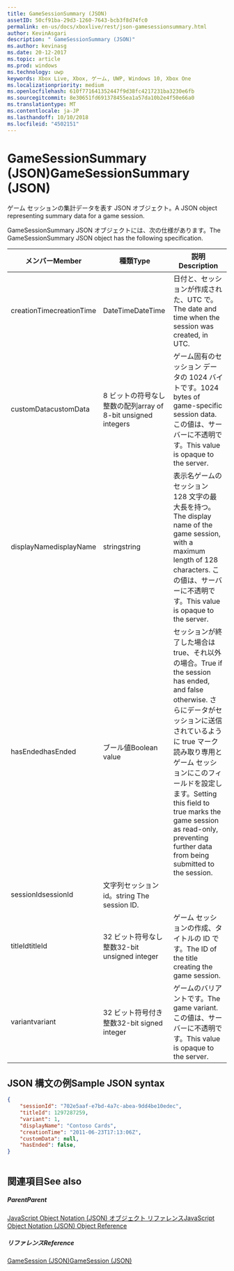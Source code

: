 ```yaml
---
title: GameSessionSummary (JSON)
assetID: 50cf91ba-29d3-1260-7643-bcb3f8d74fc0
permalink: en-us/docs/xboxlive/rest/json-gamesessionsummary.html
author: KevinAsgari
description: " GameSessionSummary (JSON)"
ms.author: kevinasg
ms.date: 20-12-2017
ms.topic: article
ms.prod: windows
ms.technology: uwp
keywords: Xbox Live, Xbox, ゲーム, UWP, Windows 10, Xbox One
ms.localizationpriority: medium
ms.openlocfilehash: 610f771641352447f9d38fc4217231ba3230e6fb
ms.sourcegitcommit: 8e30651fd691378455ea1a57da10b2e4f50e66a0
ms.translationtype: MT
ms.contentlocale: ja-JP
ms.lasthandoff: 10/10/2018
ms.locfileid: "4502151"
---
```

# <a name="gamesessionsummary-json"></a><span data-ttu-id="f473a-104">GameSessionSummary (JSON)</span><span class="sxs-lookup"><span data-stu-id="f473a-104">GameSessionSummary (JSON)</span></span>
<span data-ttu-id="f473a-105">ゲーム セッションの集計データを表す JSON オブジェクト。</span><span class="sxs-lookup"><span data-stu-id="f473a-105">A JSON object representing summary data for a game session.</span></span> 
<a id="ID4EN"></a>

  
 
<span data-ttu-id="f473a-106">GameSessionSummary JSON オブジェクトには、次の仕様があります。</span><span class="sxs-lookup"><span data-stu-id="f473a-106">The GameSessionSummary JSON object has the following specification.</span></span>
 
| <span data-ttu-id="f473a-107">メンバー</span><span class="sxs-lookup"><span data-stu-id="f473a-107">Member</span></span>| <span data-ttu-id="f473a-108">種類</span><span class="sxs-lookup"><span data-stu-id="f473a-108">Type</span></span>| <span data-ttu-id="f473a-109">説明</span><span class="sxs-lookup"><span data-stu-id="f473a-109">Description</span></span>| 
| --- | --- | --- | 
| <span data-ttu-id="f473a-110">creationTime</span><span class="sxs-lookup"><span data-stu-id="f473a-110">creationTime</span></span>| <span data-ttu-id="f473a-111">DateTime</span><span class="sxs-lookup"><span data-stu-id="f473a-111">DateTime</span></span>| <span data-ttu-id="f473a-112">日付と、セッションが作成された、UTC で。</span><span class="sxs-lookup"><span data-stu-id="f473a-112">The date and time when the session was created, in UTC.</span></span> | 
| <span data-ttu-id="f473a-113">customData</span><span class="sxs-lookup"><span data-stu-id="f473a-113">customData</span></span>| <span data-ttu-id="f473a-114">8 ビットの符号なし整数の配列</span><span class="sxs-lookup"><span data-stu-id="f473a-114">array of 8-bit unsigned integers</span></span>| <span data-ttu-id="f473a-115">ゲーム固有のセッション データの 1024 バイトです。</span><span class="sxs-lookup"><span data-stu-id="f473a-115">1024 bytes of game-specific session data.</span></span> <span data-ttu-id="f473a-116">この値は、サーバーに不透明です。</span><span class="sxs-lookup"><span data-stu-id="f473a-116">This value is opaque to the server.</span></span> | 
| <span data-ttu-id="f473a-117">displayName</span><span class="sxs-lookup"><span data-stu-id="f473a-117">displayName</span></span>| <span data-ttu-id="f473a-118">string</span><span class="sxs-lookup"><span data-stu-id="f473a-118">string</span></span>| <span data-ttu-id="f473a-119">表示名ゲームのセッション 128 文字の最大長を持つ。</span><span class="sxs-lookup"><span data-stu-id="f473a-119">The display name of the game session, with a maximum length of 128 characters.</span></span> <span data-ttu-id="f473a-120">この値は、サーバーに不透明です。</span><span class="sxs-lookup"><span data-stu-id="f473a-120">This value is opaque to the server.</span></span> | 
| <span data-ttu-id="f473a-121">hasEnded</span><span class="sxs-lookup"><span data-stu-id="f473a-121">hasEnded</span></span>| <span data-ttu-id="f473a-122">ブール値</span><span class="sxs-lookup"><span data-stu-id="f473a-122">Boolean value</span></span>| <span data-ttu-id="f473a-123">セッションが終了した場合は true、それ以外の場合。</span><span class="sxs-lookup"><span data-stu-id="f473a-123">True if the session has ended, and false otherwise.</span></span> <span data-ttu-id="f473a-124">さらにデータがセッションに送信されているように true マーク読み取り専用とゲーム セッションにこのフィールドを設定します。</span><span class="sxs-lookup"><span data-stu-id="f473a-124">Setting this field to true marks the game session as read-only, preventing further data from being submitted to the session.</span></span> | 
| <span data-ttu-id="f473a-125">sessionId</span><span class="sxs-lookup"><span data-stu-id="f473a-125">sessionId</span></span>| <span data-ttu-id="f473a-126">文字列セッション id。</span><span class="sxs-lookup"><span data-stu-id="f473a-126">string The session ID.</span></span> | 
| <span data-ttu-id="f473a-127">titleId</span><span class="sxs-lookup"><span data-stu-id="f473a-127">titleId</span></span>| <span data-ttu-id="f473a-128">32 ビット符号なし整数</span><span class="sxs-lookup"><span data-stu-id="f473a-128">32-bit unsigned integer</span></span>| <span data-ttu-id="f473a-129">ゲーム セッションの作成、タイトルの ID です。</span><span class="sxs-lookup"><span data-stu-id="f473a-129">The ID of the title creating the game session.</span></span>| 
| <span data-ttu-id="f473a-130">variant</span><span class="sxs-lookup"><span data-stu-id="f473a-130">variant</span></span>| <span data-ttu-id="f473a-131">32 ビット符号付き整数</span><span class="sxs-lookup"><span data-stu-id="f473a-131">32-bit signed integer</span></span>| <span data-ttu-id="f473a-132">ゲームのバリアントです。</span><span class="sxs-lookup"><span data-stu-id="f473a-132">The game variant.</span></span> <span data-ttu-id="f473a-133">この値は、サーバーに不透明です。</span><span class="sxs-lookup"><span data-stu-id="f473a-133">This value is opaque to the server.</span></span>| 
  
<a id="ID4EID"></a>

 
## <a name="sample-json-syntax"></a><span data-ttu-id="f473a-134">JSON 構文の例</span><span class="sxs-lookup"><span data-stu-id="f473a-134">Sample JSON syntax</span></span>
 

```json
{
    "sessionId": "702e5aaf-e7bd-4a7c-abea-9dd4be10edec",
    "titleId": 1297287259,
    "variant": 1,
    "displayName": "Contoso Cards",
    "creationTime": "2011-06-23T17:13:06Z",
    "customData": null,
    "hasEnded": false,
}
    
```

  
<a id="ID4ERD"></a>

 
## <a name="see-also"></a><span data-ttu-id="f473a-135">関連項目</span><span class="sxs-lookup"><span data-stu-id="f473a-135">See also</span></span>
 
<a id="ID4ETD"></a>

 
##### <a name="parent"></a><span data-ttu-id="f473a-136">Parent</span><span class="sxs-lookup"><span data-stu-id="f473a-136">Parent</span></span> 

[<span data-ttu-id="f473a-137">JavaScript Object Notation (JSON) オブジェクト リファレンス</span><span class="sxs-lookup"><span data-stu-id="f473a-137">JavaScript Object Notation (JSON) Object Reference</span></span>](atoc-xboxlivews-reference-json.md)

  
<a id="ID4E4D"></a>

 
##### <a name="reference"></a><span data-ttu-id="f473a-138">リファレンス</span><span class="sxs-lookup"><span data-stu-id="f473a-138">Reference</span></span> 

[<span data-ttu-id="f473a-139">GameSession (JSON)</span><span class="sxs-lookup"><span data-stu-id="f473a-139">GameSession (JSON)</span></span>](json-gamesession.md)

   